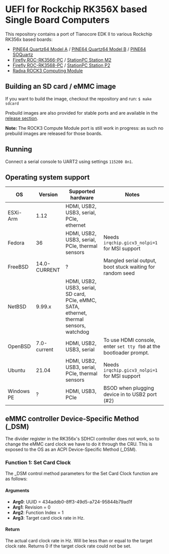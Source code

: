 # UEFI for Rockchip RK356X based Single Board Computers

This repository contains a port of Tianocore EDK II to various Rockchip RK356x based boards:

* [PINE64 Quartz64 Model A](https://www.pine64.org/quartz64a/) / [PINE64 Quartz64 Model B](https://www.pine64.org/quartz64b/) / [PINE64 SOQuartz](https://wiki.pine64.org/wiki/SOQuartz)
* [Firefly ROC-RK3566-PC](https://en.t-firefly.com/product/industry/rocrk3566pc.html) / [StationPC Station M2](https://www.stationpc.com/product/stationm2)
* [Firefly ROC-RK3568-PC](https://en.t-firefly.com/product/industry/rocrk3568pc.html) / [StationPC Station P2](https://www.stationpc.com/product/stationp2)
* [Radxa ROCK3 Computing Module](https://wiki.radxa.com/Rock3/CM3)

## Building an SD card / eMMC image

If you want to build the image, checkout the repository and run:
`$ make sdcard`

Prebuild images are also provided for stable ports and are available in the [release section](https://github.com/jaredmcneill/quartz64_uefi/releases).

**Note:** The ROCK3 Compute Module port is still work in progress: as such no prebuild images are released for those boards.

## Running

Connect a serial console to UART2 using settings `115200 8n1`.

## Operating system support

| OS | Version | Supported hardware | Notes |
| --- | --- | --- | --- |
| ESXi-Arm | 1.12 | HDMI, USB2, USB3, serial, PCIe, ethernet | |
| Fedora | 36 | HDMI, USB2, USB3, serial, PCIe, thermal sensors | Needs `irqchip.gicv3_nolpi=1` for MSI support |
| FreeBSD | 14.0-CURRENT | ? | Mangled serial output, boot stuck waiting for random seed |
| NetBSD | 9.99.x | HDMI, USB2, USB3, serial, SD card, PCIe, eMMC, SATA, ethernet, thermal sensors, watchdog | |
| OpenBSD | 7.0-current | HDMI, USB2, USB3, serial | To use HDMI console, enter `set tty fb0` at the bootloader prompt. |
| Ubuntu | 21.04 | HDMI, USB2, USB3, serial, PCIe, thermal sensors | Needs `irqchip.gicv3_nolpi=1` for MSI support |
| Windows PE | ? | HDMI, USB3, PCIe | BSOD when plugging device in to USB2 port (#2) |

## eMMC controller Device-Specific Method (_DSM)

The divider register in the RK356x's SDHCI controller does not work, so to change the eMMC card clock we have to do it through the CRU. This is exposed to the OS as an ACPI Device-Specific Method (_DSM).

### Function 1: Set Card Clock

The _DSM control method parameters for the Set Card Clock function are as follows:

#### Arguments

 - **Arg0**: UUID = 434addb0-8ff3-49d5-a724-95844b79ad1f
 - **Arg1**: Revision = 0
 - **Arg2**: Function Index = 1
 - **Arg3**: Target card clock rate in Hz.

#### Return

The actual card clock rate in Hz. Will be less than or equal to the target clock rate. Returns 0 if the target clock rate could not be set.
